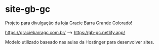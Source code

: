 # site-gb-gc

Projeto para divulgação da loja Gracie Barra Grande Colorado!

https://graciebarragc.com.br/ --> https://gb-gc.netlify.app/

Modelo utilizado baseado nas aulas da Hostinger para desenvolver sites.
